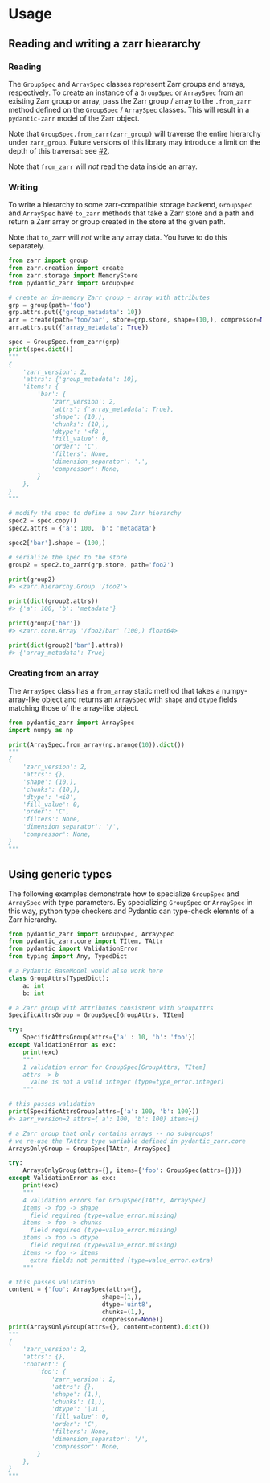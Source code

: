 # Usage



## Reading and writing a zarr hieararchy

### Reading
The `GroupSpec` and `ArraySpec` classes represent Zarr groups and arrays, respectively. To create an instance of a `GroupSpec` or `ArraySpec` from an existing Zarr group or array, pass the Zarr group / array to the `.from_zarr` method defined on the `GroupSpec` / `ArraySpec` classes. This will result in a `pydantic-zarr` model of the Zarr object. 

Note that `GroupSpec.from_zarr(zarr_group)` will traverse the entire hierarchy under `zarr_group`. Future versions of this library may introduce a limit on the depth of this traversal: see [#2](https://github.com/d-v-b/pydantic-zarr/issues/2).

Note that `from_zarr` will *not* read the data inside an array.

### Writing
To write a hierarchy to some zarr-compatible storage backend, `GroupSpec` and `ArraySpec` have `to_zarr` methods that take a Zarr store and a path and return a Zarr array or group created in the store at the given path. 

Note that `to_zarr` will *not* write any array data. You have to do this separately.

```python
from zarr import group
from zarr.creation import create
from zarr.storage import MemoryStore
from pydantic_zarr import GroupSpec

# create an in-memory Zarr group + array with attributes
grp = group(path='foo')
grp.attrs.put({'group_metadata': 10})
arr = create(path='foo/bar', store=grp.store, shape=(10,), compressor=None)
arr.attrs.put({'array_metadata': True})

spec = GroupSpec.from_zarr(grp)
print(spec.dict())
"""
{
    'zarr_version': 2,
    'attrs': {'group_metadata': 10},
    'items': {
        'bar': {
            'zarr_version': 2,
            'attrs': {'array_metadata': True},
            'shape': (10,),
            'chunks': (10,),
            'dtype': '<f8',
            'fill_value': 0,
            'order': 'C',
            'filters': None,
            'dimension_separator': '.',
            'compressor': None,
        }
    },
}
"""

# modify the spec to define a new Zarr hierarchy
spec2 = spec.copy()
spec2.attrs = {'a': 100, 'b': 'metadata'}

spec2['bar'].shape = (100,)

# serialize the spec to the store
group2 = spec2.to_zarr(grp.store, path='foo2')

print(group2)
#> <zarr.hierarchy.Group '/foo2'>

print(dict(group2.attrs))
#> {'a': 100, 'b': 'metadata'}

print(group2['bar'])
#> <zarr.core.Array '/foo2/bar' (100,) float64>

print(dict(group2['bar'].attrs))
#> {'array_metadata': True}
```

### Creating from an array

The `ArraySpec` class has a `from_array` static method that takes a numpy-array-like object and returns an `ArraySpec` with `shape` and `dtype` fields matching those of the array-like object.

```python
from pydantic_zarr import ArraySpec
import numpy as np

print(ArraySpec.from_array(np.arange(10)).dict())
"""
{
    'zarr_version': 2,
    'attrs': {},
    'shape': (10,),
    'chunks': (10,),
    'dtype': '<i8',
    'fill_value': 0,
    'order': 'C',
    'filters': None,
    'dimension_separator': '/',
    'compressor': None,
}
"""
```

## Using generic types  

The following examples demonstrate how to specialize `GroupSpec` and `ArraySpec` with type parameters. By specializing `GroupSpec` or `ArraySpec` in this way, python type checkers and Pydantic can type-check elemnts of a Zarr hierarchy.

```python
from pydantic_zarr import GroupSpec, ArraySpec
from pydantic_zarr.core import TItem, TAttr
from pydantic import ValidationError
from typing import Any, TypedDict

# a Pydantic BaseModel would also work here
class GroupAttrs(TypedDict):
    a: int
    b: int

# a Zarr group with attributes consistent with GroupAttrs
SpecificAttrsGroup = GroupSpec[GroupAttrs, TItem]

try:
    SpecificAttrsGroup(attrs={'a' : 10, 'b': 'foo'})
except ValidationError as exc:
    print(exc)
    """
    1 validation error for GroupSpec[GroupAttrs, TItem]
    attrs -> b
      value is not a valid integer (type=type_error.integer)
    """

# this passes validation
print(SpecificAttrsGroup(attrs={'a': 100, 'b': 100}))
#> zarr_version=2 attrs={'a': 100, 'b': 100} items={}

# a Zarr group that only contains arrays -- no subgroups!
# we re-use the TAttrs type variable defined in pydantic_zarr.core
ArraysOnlyGroup = GroupSpec[TAttr, ArraySpec]

try:
    ArraysOnlyGroup(attrs={}, items={'foo': GroupSpec(attrs={})})
except ValidationError as exc:
    print(exc)
    """
    4 validation errors for GroupSpec[TAttr, ArraySpec]
    items -> foo -> shape
      field required (type=value_error.missing)
    items -> foo -> chunks
      field required (type=value_error.missing)
    items -> foo -> dtype
      field required (type=value_error.missing)
    items -> foo -> items
      extra fields not permitted (type=value_error.extra)
    """

# this passes validation
content = {'foo': ArraySpec(attrs={}, 
                          shape=(1,), 
                          dtype='uint8', 
                          chunks=(1,), 
                          compressor=None)}
print(ArraysOnlyGroup(attrs={}, content=content).dict())
"""
{
    'zarr_version': 2,
    'attrs': {},
    'content': {
        'foo': {
            'zarr_version': 2,
            'attrs': {},
            'shape': (1,),
            'chunks': (1,),
            'dtype': '|u1',
            'fill_value': 0,
            'order': 'C',
            'filters': None,
            'dimension_separator': '/',
            'compressor': None,
        }
    },
}
"""
```